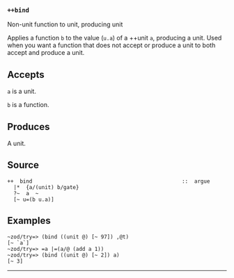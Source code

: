 ### `++bind`

Non-unit function to unit, producing unit

Applies a function `b` to the value (`u.a`) of a ++unit `a`, producing
a unit. Used when you want a function that does not accept or produce a
unit to both accept and produce a unit.

Accepts
-------

`a` is a unit.

`b` is a function.

Produces
--------

A unit.

Source
------

    ++  bind                                                ::  argue
      |*  {a/(unit) b/gate}
      ?~  a  ~
      [~ u=(b u.a)]


Examples
--------

    ~zod/try=> (bind ((unit @) [~ 97]) ,@t)
    [~ `a`]
    ~zod/try=> =a |=(a/@ (add a 1))
    ~zod/try=> (bind ((unit @) [~ 2]) a)
    [~ 3]



***
